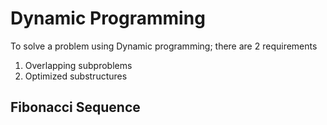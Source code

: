# Dynamic Programming

To solve a problem using Dynamic programming; there are 2 requirements

1. Overlapping subproblems
2. Optimized substructures

## Fibonacci Sequence


